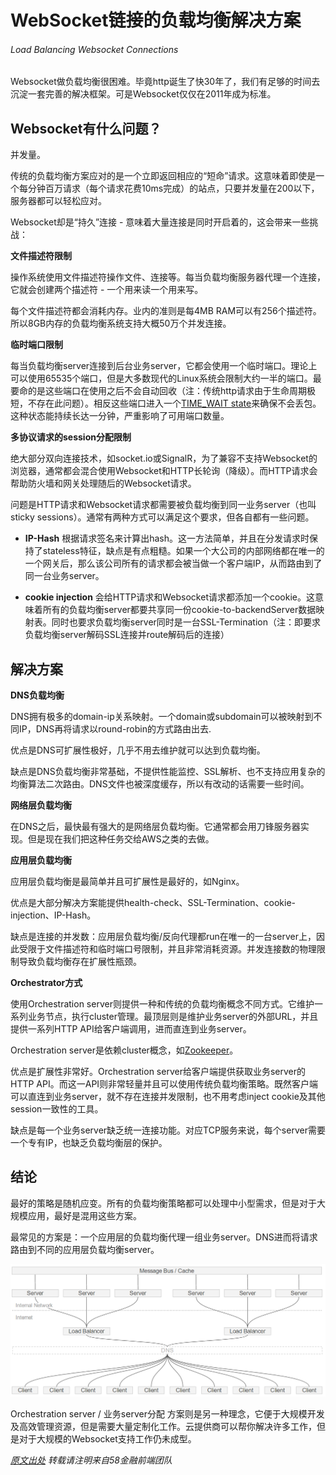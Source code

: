 # WebSocket链接的负载均衡解决方案 #

###### Load Balancing Websocket Connections ######


Websocket做负载均衡很困难。毕竟http诞生了快30年了，我们有足够的时间去沉淀一套完善的解决框架。可是Websocket仅仅在2011年成为标准。


## Websocket有什么问题？ ##


并发量。

传统的负载均衡方案应对的是一个立即返回相应的“短命”请求。这意味着即使是一个每分钟百万请求（每个请求花费10ms完成）的站点，只要并发量在200以下，服务器都可以轻松应对。

Websocket却是“持久”连接 - 意味着大量连接是同时开启着的，这会带来一些挑战：

**文件描述符限制**

操作系统使用文件描述符操作文件、连接等。每当负载均衡服务器代理一个连接，它就会创建两个描述符 - 一个用来读一个用来写。

每个文件描述符都会消耗内存。业内的准则是每4MB RAM可以有256个描述符。所以8GB内存的负载均衡系统支持大概50万个并发连接。


**临时端口限制**

每当负载均衡server连接到后台业务server，它都会使用一个临时端口。理论上可以使用65535个端口，但是大多数现代的Linux系统会限制大约一半的端口。最要命的是这些端口在使用之后不会自动回收（注：传统http请求由于生命周期极短，不存在此问题）。相反这些端口进入一个[TIME_WAIT state](http://www.isi.edu/touch/pubs/infocomm99/infocomm99-web/)来确保不会丢包。这种状态能持续长达一分钟，严重影响了可用端口数量。


**多协议请求的session分配限制**

绝大部分双向连接技术，如socket.io或SignalR，为了兼容不支持Websocket的浏览器，通常都会混合使用Websocket和HTTP长轮询（降级）。而HTTP请求会帮助防火墙和网关处理随后的Websocket请求。

问题是HTTP请求和Websocket请求都需要被负载均衡到同一业务server（也叫sticky sessions）。通常有两种方式可以满足这个要求，但各自都有一些问题。

- **IP-Hash** 根据请求签名来计算出hash。这一方法简单，并且在分发请求时保持了stateless特征，缺点是有点粗糙。如果一个大公司的内部网络都在唯一的一个网关后，那么该公司所有的请求都会被当做一个客户端IP，从而路由到了同一台业务server。

- **cookie injection** 会给HTTP请求和Websocket请求都添加一个cookie。这意味着所有的负载均衡server都要共享同一份cookie-to-backendServer数据映射表。同时也要求负载均衡server同时是一台SSL-Termination（注：即要求负载均衡server解码SSL连接并route解码后的连接）



## 解决方案 ##


**DNS负载均衡**

DNS拥有极多的domain-ip关系映射。一个domain或subdomain可以被映射到不同IP，DNS再将请求以round-robin的方式路由出去.

优点是DNS可扩展性极好，几乎不用去维护就可以达到负载均衡。

缺点是DNS负载均衡非常基础，不提供性能监控、SSL解析、也不支持应用复杂的均衡算法二次路由。DNS文件也被深度缓存，所以有改动的话需要一些时间。

**网络层负载均衡**

在DNS之后，最快最有强大的是网络层负载均衡。它通常都会用刀锋服务器实现。但是现在我们把这种任务交给AWS之类的去做。

**应用层负载均衡**

应用层负载均衡是最简单并且可扩展性是最好的，如Nginx。

优点是大部分解决方案能提供health-check、SSL-Termination、cookie-injection、IP-Hash。

缺点是连接的并发数：应用层负载均衡/反向代理都run在唯一的一台server上，因此受限于文件描述符和临时端口号限制，并且非常消耗资源。并发连接数的物理限制导致负载均衡存在扩展性瓶颈。

**Orchestrator方式**

使用Orchestration server则提供一种和传统的负载均衡概念不同方式。它维护一系列业务节点，执行cluster管理。最顶层则是维护业务server的外部URL，并且提供一系列HTTP API给客户端调用，进而直连到业务server。

Orchestration server是依赖cluster概念，如[Zookeeper](https://zookeeper.apache.org/)。

优点是扩展性非常好。Orchestration server给客户端提供获取业务server的HTTP API。而这一API则非常轻量并且可以使用传统负载均衡策略。既然客户端可以直连到业务server，就不存在连接并发限制，也不用考虑inject cookie及其他session一致性的工具。

缺点是每一个业务server缺乏统一连接功能。对应TCP服务来说，每个server需要一个专有IP，也缺乏负载均衡层的保护。



## 结论 ##


最好的策略是随机应变。所有的负载均衡策略都可以处理中小型需求，但是对于大规模应用，最好是混用这些方案。

最常见的方案是：一个应用层的负载均衡代理一组业务server。DNS进而将请求路由到不同的应用层负载均衡server。


![best](https://github.com/jiajianrong/MarkdownPhotos/blob/master/node-steps/dsn-load-balancer.png)



Orchestration server / 业务server分配 方案则是另一种理念，它便于大规模开发及高效管理资源，但是需要大量定制化工作。云提供商可以帮你解决许多工作，但是对于大规模的Websocket支持工作仍未成型。




*[原文出处](https://deepstream.io/blog/load-balancing-websocket-connections/)
转载请注明来自58金融前端团队*



